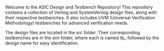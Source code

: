 Welcome to the ASIC Design and Testbench Repository! This repository contains a collection of Verilog and SystemVerilog design files, along with their respective testbenches. It also includes UVM (Universal Verification Methodology) testbenches for advanced verification needs.

The design files are located in the src folder. Their corresponding testbenches are in the sim folder, where each is named tb_ followed by the design name for easy identification.
